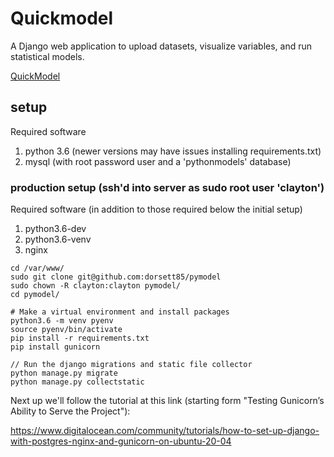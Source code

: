 # Quickmodel

A Django web application to upload datasets, visualize variables, and run statistical models.

[QuickModel](https://quickmodel.cphillipsdorsett.com/)

## setup

Required software
1. python 3.6 (newer versions may have issues installing requirements.txt)
2. mysql (with root password user and a 'pythonmodels' database)

### production setup (ssh'd into server as sudo root user 'clayton')

Required software (in addition to those required below the initial setup)
1. python3.6-dev
2. python3.6-venv
3. nginx

```shell
cd /var/www/
sudo git clone git@github.com:dorsett85/pymodel
sudo chown -R clayton:clayton pymodel/
cd pymodel/

# Make a virtual environment and install packages
python3.6 -m venv pyenv
source pyenv/bin/activate
pip install -r requirements.txt
pip install gunicorn

// Run the django migrations and static file collector 
python manage.py migrate
python manage.py collectstatic
```

Next up we'll follow the tutorial at this link (starting form "Testing Gunicorn’s Ability to Serve the Project"):

https://www.digitalocean.com/community/tutorials/how-to-set-up-django-with-postgres-nginx-and-gunicorn-on-ubuntu-20-04
